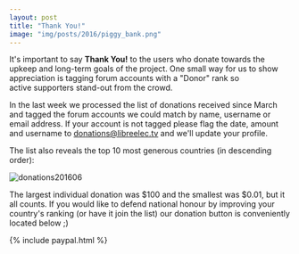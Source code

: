 ```yaml
---
layout: post
title: "Thank You!"
image: "img/posts/2016/piggy_bank.png"
---
```


It's important to say **Thank You!** to the users who donate towards the upkeep and long-term goals of the project. One small way for us to show appreciation is tagging forum accounts with a "Donor" rank so active supporters stand-out from the crowd.

In the last week we processed the list of donations received since March and tagged the forum accounts we could match by name, username or email address. If your account is not tagged please flag the date, amount and username to [donations@libreelec.tv](mailto:donations@libreelec.tv) and we'll update your profile.

The list also reveals the top 10 most generous countries (in descending order):

![donations201606]({{site.baseurl}}/img/posts/2016/donations201606.png)

The largest individual donation was $100 and the smallest was $0.01, but it all counts. If you would like to defend national honour by improving your country's ranking (or have it join the list) our donation button is conveniently located below ;)

{% include paypal.html %}

